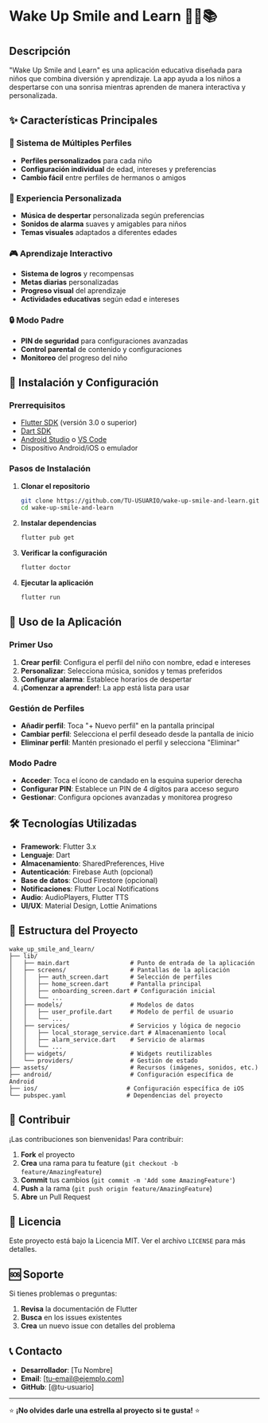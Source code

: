 # Wake Up Smile and Learn 🌅😊📚

## Descripción
"Wake Up Smile and Learn" es una aplicación educativa diseñada para niños que combina diversión y aprendizaje. La app ayuda a los niños a despertarse con una sonrisa mientras aprenden de manera interactiva y personalizada.

## ✨ Características Principales

### 👥 Sistema de Múltiples Perfiles
- **Perfiles personalizados** para cada niño
- **Configuración individual** de edad, intereses y preferencias
- **Cambio fácil** entre perfiles de hermanos o amigos

### 🎵 Experiencia Personalizada
- **Música de despertar** personalizada según preferencias
- **Sonidos de alarma** suaves y amigables para niños
- **Temas visuales** adaptados a diferentes edades

### 🎮 Aprendizaje Interactivo
- **Sistema de logros** y recompensas
- **Metas diarias** personalizadas
- **Progreso visual** del aprendizaje
- **Actividades educativas** según edad e intereses

### 🔒 Modo Padre
- **PIN de seguridad** para configuraciones avanzadas
- **Control parental** de contenido y configuraciones
- **Monitoreo** del progreso del niño

## 🚀 Instalación y Configuración

### Prerrequisitos
- [Flutter SDK](https://flutter.dev/docs/get-started/install) (versión 3.0 o superior)
- [Dart SDK](https://dart.dev/get-dart)
- [Android Studio](https://developer.android.com/studio) o [VS Code](https://code.visualstudio.com/)
- Dispositivo Android/iOS o emulador

### Pasos de Instalación

1. **Clonar el repositorio**
   ```bash
   git clone https://github.com/TU-USUARIO/wake-up-smile-and-learn.git
   cd wake-up-smile-and-learn
   ```

2. **Instalar dependencias**
   ```bash
   flutter pub get
   ```

3. **Verificar la configuración**
   ```bash
   flutter doctor
   ```

4. **Ejecutar la aplicación**
   ```bash
   flutter run
   ```

## 📱 Uso de la Aplicación

### Primer Uso
1. **Crear perfil**: Configura el perfil del niño con nombre, edad e intereses
2. **Personalizar**: Selecciona música, sonidos y temas preferidos
3. **Configurar alarma**: Establece horarios de despertar
4. **¡Comenzar a aprender!**: La app está lista para usar

### Gestión de Perfiles
- **Añadir perfil**: Toca "+ Nuevo perfil" en la pantalla principal
- **Cambiar perfil**: Selecciona el perfil deseado desde la pantalla de inicio
- **Eliminar perfil**: Mantén presionado el perfil y selecciona "Eliminar"

### Modo Padre
- **Acceder**: Toca el ícono de candado en la esquina superior derecha
- **Configurar PIN**: Establece un PIN de 4 dígitos para acceso seguro
- **Gestionar**: Configura opciones avanzadas y monitorea progreso

## 🛠️ Tecnologías Utilizadas

- **Framework**: Flutter 3.x
- **Lenguaje**: Dart
- **Almacenamiento**: SharedPreferences, Hive
- **Autenticación**: Firebase Auth (opcional)
- **Base de datos**: Cloud Firestore (opcional)
- **Notificaciones**: Flutter Local Notifications
- **Audio**: AudioPlayers, Flutter TTS
- **UI/UX**: Material Design, Lottie Animations

## 📁 Estructura del Proyecto

```
wake_up_smile_and_learn/
├── lib/
│   ├── main.dart                 # Punto de entrada de la aplicación
│   ├── screens/                  # Pantallas de la aplicación
│   │   ├── auth_screen.dart      # Selección de perfiles
│   │   ├── home_screen.dart      # Pantalla principal
│   │   ├── onboarding_screen.dart # Configuración inicial
│   │   └── ...
│   ├── models/                   # Modelos de datos
│   │   ├── user_profile.dart     # Modelo de perfil de usuario
│   │   └── ...
│   ├── services/                 # Servicios y lógica de negocio
│   │   ├── local_storage_service.dart # Almacenamiento local
│   │   ├── alarm_service.dart    # Servicio de alarmas
│   │   └── ...
│   ├── widgets/                  # Widgets reutilizables
│   └── providers/                # Gestión de estado
├── assets/                       # Recursos (imágenes, sonidos, etc.)
├── android/                      # Configuración específica de Android
├── ios/                         # Configuración específica de iOS
└── pubspec.yaml                 # Dependencias del proyecto
```

## 🤝 Contribuir

¡Las contribuciones son bienvenidas! Para contribuir:

1. **Fork** el proyecto
2. **Crea** una rama para tu feature (`git checkout -b feature/AmazingFeature`)
3. **Commit** tus cambios (`git commit -m 'Add some AmazingFeature'`)
4. **Push** a la rama (`git push origin feature/AmazingFeature`)
5. **Abre** un Pull Request

## 📄 Licencia

Este proyecto está bajo la Licencia MIT. Ver el archivo `LICENSE` para más detalles.

## 🆘 Soporte

Si tienes problemas o preguntas:

1. **Revisa** la documentación de Flutter
2. **Busca** en los issues existentes
3. **Crea** un nuevo issue con detalles del problema

## 📞 Contacto

- **Desarrollador**: [Tu Nombre]
- **Email**: [tu-email@ejemplo.com]
- **GitHub**: [@tu-usuario]

---

⭐ **¡No olvides darle una estrella al proyecto si te gusta!** ⭐